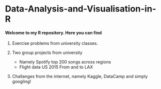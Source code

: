 # Data-Analysis-and-Visualisation-in-R

#### Welcome to my R repository. Here you can find
1. Exercise problems from university classes.

2. Two group projects from university
   * Namely Spotify top 200 songs across regions
   * Flight data US 2015 From and to LAX 

3. Challanges from the internet, namely Kaggle, DataCamp and simply googling!

